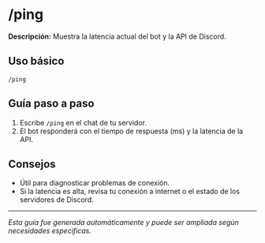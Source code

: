 # /ping

**Descripción:**
Muestra la latencia actual del bot y la API de Discord.

## Uso básico
`/ping`

## Guía paso a paso
1. Escribe `/ping` en el chat de tu servidor.
2. El bot responderá con el tiempo de respuesta (ms) y la latencia de la API.

## Consejos
- Útil para diagnosticar problemas de conexión.
- Si la latencia es alta, revisa tu conexión a internet o el estado de los servidores de Discord.

---

*Esta guía fue generada automáticamente y puede ser ampliada según necesidades específicas.*
